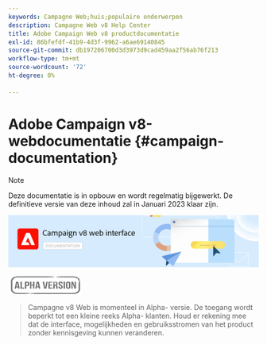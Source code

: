 ```yaml
---
keywords: Campagne Web;huis;populaire onderwerpen
description: Campagne Web v8 Help Center
title: Adobe Campaign Web v8 productdocumentatie
exl-id: 86bfefdf-41b9-4d3f-9962-a6ae69140845
source-git-commit: db197206700d3d3973d9cad459aa2f56ab76f213
workflow-type: tm+mt
source-wordcount: '72'
ht-degree: 0%

---
```


# Adobe Campaign v8-webdocumentatie {#campaign-documentation}

>[!NOTE]
>
>Deze documentatie is in opbouw en wordt regelmatig bijgewerkt. De definitieve versie van deze inhoud zal in Januari 2023 klaar zijn.

![](assets/do-not-localize/banner-documentationv8.png)

![](assets/do-not-localize/badge.png)

>Campagne v8 Web is momenteel in Alpha- versie. De toegang wordt beperkt tot een kleine reeks Alpha- klanten. Houd er rekening mee dat de interface, mogelijkheden en gebruiksstromen van het product zonder kennisgeving kunnen veranderen.
